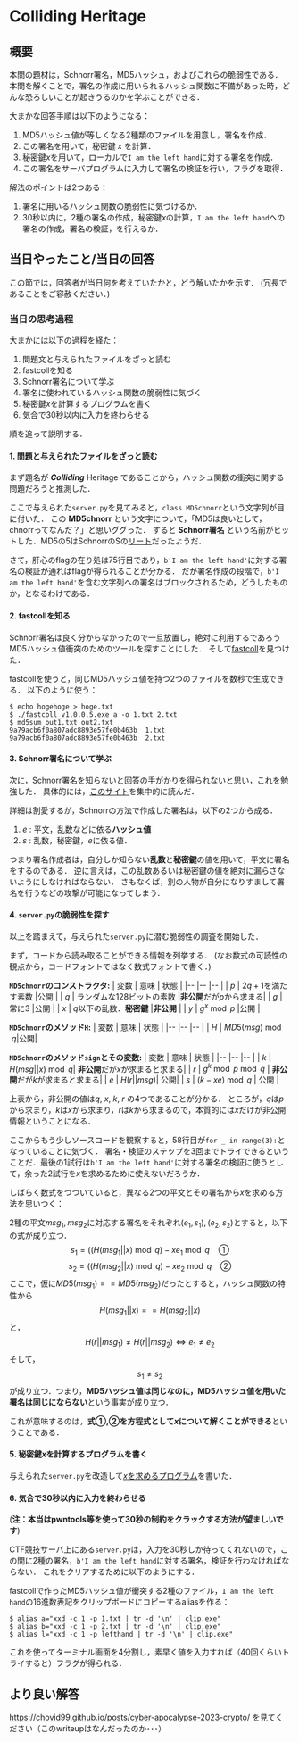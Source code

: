 # Colliding Heritage

## 概要
本問の題材は，Schnorr署名，MD5ハッシュ，およびこれらの脆弱性である．
本問を解くことで，署名の作成に用いられるハッシュ関数に不備があった時，どんな恐ろしいことが起きうるのかを学ぶことができる．


大まかな回答手順は以下のようになる：
  1. MD5ハッシュ値が等しくなる2種類のファイルを用意し，署名を作成．
  2. この署名を用いて，秘密鍵 $x$ を計算．
  3. 秘密鍵$x$を用いて，ローカルで`I am the left hand`に対する署名を作成．
  4. この署名をサーバプログラムに入力して署名の検証を行い，フラグを取得．

解法のポイントは2つある：
  1. 署名に用いるハッシュ関数の脆弱性に気づけるか．
  2. 30秒以内に，2種の署名の作成，秘密鍵$x$の計算，`I am the left hand`への署名の作成，署名の検証，を行えるか．


## 当日やったこと/当日の回答
この節では，回答者が当日何を考えていたかと，どう解いたかを示す．
(冗長であることをご容赦ください．)

### 当日の思考過程
大まかには以下の過程を経た：
  1. 問題文と与えられたファイルをざっと読む
  2. fastcollを知る
  3. Schnorr署名について学ぶ
  4. 署名に使われているハッシュ関数の脆弱性に気づく
  5. 秘密鍵$x$を計算するプログラムを書く
  6. 気合で30秒以内に入力を終わらせる

順を追って説明する．

#### 1. 問題と与えられたファイルをざっと読む
まず題名が **___Colliding___** Heritage であることから，ハッシュ関数の衝突に関する問題だろうと推測した．

ここで与えられた`server.py`を見てみると，`class MD5chnorr`という文字列が目に付いた．
この **MD5chnorr** という文字について，「MD5は良いとして，chnorrってなんだ？」と思いググった．
すると **Schnorr署名** という名前がヒットした．MD5の5はSchnorrのSの[リート](https://ja.wikipedia.org/wiki/Leet)だったようだ．

さて，肝心のflagの在り処は75行目であり，`b'I am the left hand'`に対する署名の検証が通ればflagが得られることが分かる．
だが署名作成の段階で，`b'I am the left hand'`を含む文字列への署名はブロックされるため，どうしたものか，となるわけである．


#### 2. fastcollを知る
Schnorr署名は良く分からなかったので一旦放置し，絶対に利用するであろうMD5ハッシュ値衝突のためのツールを探すことにした．
そして[fastcoll](https://www.win.tue.nl/hashclash/)を見つけた．

fastcollを使うと，同じMD5ハッシュ値を持つ2つのファイルを数秒で生成できる．
以下のように使う：
```
$ echo hogehoge > hoge.txt
$ ./fastcoll_v1.0.0.5.exe a -o 1.txt 2.txt
$ md5sum out1.txt out2.txt
9a79acb6f0a807adc8893e57fe0b463b  1.txt
9a79acb6f0a807adc8893e57fe0b463b  2.txt
```

#### 3. Schnorr署名について学ぶ
次に，Schnorr署名を知らないと回答の手がかりを得られないと思い，これを勉強した．
具体的には，[このサイト](https://blog.visvirial.com/articles/721)を集中的に読んだ．

詳細は割愛するが，Schnorrの方法で作成した署名は，以下の2つから成る．
  1. $e$ : 平文，乱数などに依る**ハッシュ値**
  2. $s$ : 乱数，秘密鍵，$e$に依る値．

つまり署名作成者は，自分しか知らない**乱数**と**秘密鍵**の値を用いて，平文に署名をするのである．
逆に言えば，この乱数あるいは秘密鍵の値を絶対に漏らさないようにしなければならない．
さもなくば，別の人物が自分になりすまして署名を行うなどの攻撃が可能になってしまう．

#### 4. `server.py`の脆弱性を探す
以上を踏まえて，与えられた`server.py`に潜む脆弱性の調査を開始した．

まず，コードから読み取ることができる情報を列挙する．
(なお数式の可読性の観点から，コードフォントではなく数式フォントで書く．)

**`MD5chnorr`のコンストラクタ:**
| 変数 | 意味                                             | 状態                  |
|--    |--                                                |--                     |
| $p$  | $2 q + 1$を満たす素数                            |公開                   |
| $q$  | ランダムな$128$ビットの素数                      |**非公開**だが$p$から求まる|
| $g$  | 常に$3$                                          |公開                   |
| $x$  | $q$以下の乱数．**秘密鍵** |**非公開**                 |
| $y$  | $g^x\bmod p$                                     |公開                   |

**`MD5chnorr`のメソッド`H`:**
| 変数 | 意味                                             | 状態                  |
|--    |--                                                |--                     |
| $H$  | $MD5(msg) \bmod q$|公開|

**`MD5chnorr`のメソッド`sign`とその変数:**
| 変数 | 意味                                             | 状態                  |
|--    |--                                                |--                     |
| $k$  | $H(msg||x) \bmod q$| **非公開**だが$x$が求まると求まる|
| $r$  | $g^k \bmod p \bmod q$ | **非公開**だが$k$が求まると求まる|
| $e$  | $H(r||msg)$| 公開|
| $s$  | $(k - xe) \bmod q$ | 公開 |

上表から，非公開の値は$q$, $x$, $k$, $r$ の4つであることが分かる．
ところが，$q$は$p$から求まり，$k$は$x$から求まり，$r$は$k$から求まるので，本質的には$x$だけが非公開情報ということになる．

ここからもう少しソースコードを観察すると，58行目が`for _ in range(3):`となっていることに気づく．
署名・検証のステップを3回までトライできるということだ．最後の1試行は`b'I am the left hand'`に対する署名の検証に使うとして，余った2試行を$x$を求めるために使えないだろうか．　

しばらく数式をつついていると，異なる2つの平文とその署名から$x$を求める方法を思いつく：

2種の平文$msg_1, msg_2$に対応する署名をそれぞれ$(e_1, s_1), (e_2, s_2)$とすると，以下の式が成り立つ．
$$ s_1 = ((H(msg_1||x) \bmod q) - xe_1 \bmod q \ \ \ \ ①$$
$$ s_2 = ((H(msg_2||x) \bmod q) - xe_2 \bmod q \ \ \ \ ②$$
ここで，仮に$MD5(msg_1) == MD5(msg_2)$だったとすると，ハッシュ関数の特性から
$$H(msg_1||x) == H(msg_2||x)$$と，
$$H(r||msg_1) \neq H(r||msg_2) \Leftrightarrow e_1 \neq e_2$$
そして，
$$s_1 \neq s_2$$
が成り立つ．つまり，**MD5ハッシュ値は同じなのに，MD5ハッシュ値を用いた署名は同じにならない**という事実が成り立つ．

これが意味するのは，**式①,②を方程式として$x$について解くことができる**ということである．

#### 5. 秘密鍵$x$を計算するプログラムを書く
与えられた`server.py`を改造して[$x$を求めるプログラム](./solve.py)を書いた．

#### 6. 気合で30秒以内に入力を終わらせる
(**注：本当はpwntools等を使って30秒の制約をクラックする方法が望ましいです**)

CTF競技サーバ上にある`server.py`は，入力を30秒しか待ってくれないので，この間に2種の署名，`b'I am the left hand`に対する署名，検証を行わなければならない．
これをクリアするために以下のようにする．

fastcollで作ったMD5ハッシュ値が衝突する2種のファイル，`I am the left hand`の16進数表記をクリップボードにコピーするaliasを作る：
```
$ alias a="xxd -c 1 -p 1.txt | tr -d '\n' | clip.exe"
$ alias b="xxd -c 1 -p 2.txt | tr -d '\n' | clip.exe"
$ alias l="xxd -c 1 -p lefthand | tr -d '\n' | clip.exe"
```
これを使ってターミナル画面を4分割し，素早く値を入力すれば（40回くらいトライすると）フラグが得られる．

## より良い解答
https://chovid99.github.io/posts/cyber-apocalypse-2023-crypto/
を見てください（このwriteupはなんだったのか･･･）

